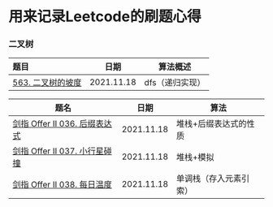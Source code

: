 # 用来记录Leetcode的刷题心得

### 二叉树

| 题目                                         | 日期       | 算法概述        |
| :------------------------------------------- | ---------- | --------------- |
| [563. 二叉树的坡度](doc\563.二叉树的坡度.md) | 2021.11.18 | dfs（递归实现） |



| 题名                                                         | 日期       | 算法                   |
| ------------------------------------------------------------ | ---------- | ---------------------- |
| [剑指 Offer II 036. 后缀表达式](doc\剑指OfferII036.后缀表达式.md) | 2021.11.18 | 堆栈+后缀表达式的性质  |
| [剑指 Offer II 037. 小行星碰撞]()                            | 2021.11.18 | 堆栈+模拟              |
| [剑指 Offer II 038. 每日温度](doc\剑指OfferII038.每日温度.md) | 2021.11.18 | 单调栈（存入元素引索） |

